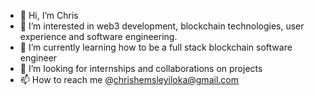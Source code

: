 - 👋 Hi, I’m Chris
- 👀 I’m interested in web3 development,
blockchain technologies, user experience
and software engineering.
- 🌱 I’m currently learning how to be a full stack blockchain software engineer 
- 💞️ I’m looking for internships and collaborations on projects 
- 📫 How to reach me @chrishemsleyiloka@gmail.com

<!---
Christopherhemsleyiloka/Christopherhemsleyiloka is a ✨ special ✨ repository because its `README.md` (this file) appears on your GitHub profile.
You can click the Preview link to take a look at your changes.
--->
